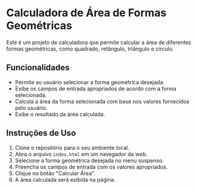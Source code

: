 # Calculadora de Área de Formas Geométricas

Este é um projeto de calculadora que permite calcular a área de diferentes formas geométricas, como quadrado, retângulo, triângulo e círculo.

## Funcionalidades

- Permite ao usuário selecionar a forma geométrica desejada.
- Exibe os campos de entrada apropriados de acordo com a forma selecionada.
- Calcula a área da forma selecionada com base nos valores fornecidos pelo usuário.
- Exibe o resultado da área calculada.

## Instruções de Uso

1. Clone o repositório para o seu ambiente local.
2. Abra o arquivo `index.html` em um navegador da web.
3. Selecione a forma geométrica desejada no menu suspenso.
4. Preencha os campos de entrada com os valores apropriados.
5. Clique no botão "Calcular Área".
6. A área calculada será exibida na página.

